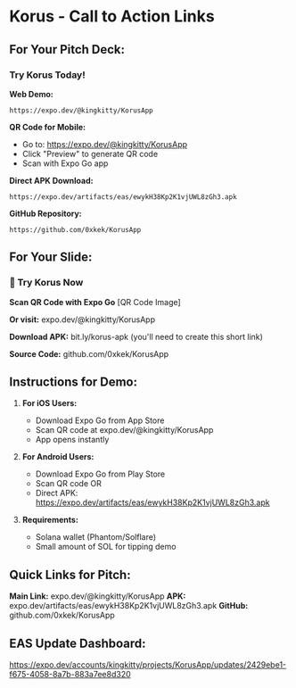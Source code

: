 # Korus - Call to Action Links

## For Your Pitch Deck:

### Try Korus Today!

**Web Demo:**
```
https://expo.dev/@kingkitty/KorusApp
```

**QR Code for Mobile:**
- Go to: https://expo.dev/@kingkitty/KorusApp
- Click "Preview" to generate QR code
- Scan with Expo Go app

**Direct APK Download:**
```
https://expo.dev/artifacts/eas/ewykH38Kp2K1vjUWL8zGh3.apk
```

**GitHub Repository:**
```
https://github.com/0xkek/KorusApp
```

## For Your Slide:

### 📱 Try Korus Now

**Scan QR Code with Expo Go**
[QR Code Image]

**Or visit:**
expo.dev/@kingkitty/KorusApp

**Download APK:**
bit.ly/korus-apk (you'll need to create this short link)

**Source Code:**
github.com/0xkek/KorusApp

## Instructions for Demo:

1. **For iOS Users:**
   - Download Expo Go from App Store
   - Scan QR code at expo.dev/@kingkitty/KorusApp
   - App opens instantly

2. **For Android Users:**
   - Download Expo Go from Play Store
   - Scan QR code OR
   - Direct APK: https://expo.dev/artifacts/eas/ewykH38Kp2K1vjUWL8zGh3.apk

3. **Requirements:**
   - Solana wallet (Phantom/Solflare)
   - Small amount of SOL for tipping demo

## Quick Links for Pitch:

**Main Link:** expo.dev/@kingkitty/KorusApp
**APK:** expo.dev/artifacts/eas/ewykH38Kp2K1vjUWL8zGh3.apk
**GitHub:** github.com/0xkek/KorusApp

## EAS Update Dashboard:
https://expo.dev/accounts/kingkitty/projects/KorusApp/updates/2429ebe1-f675-4058-8a7b-883a7ee8d320